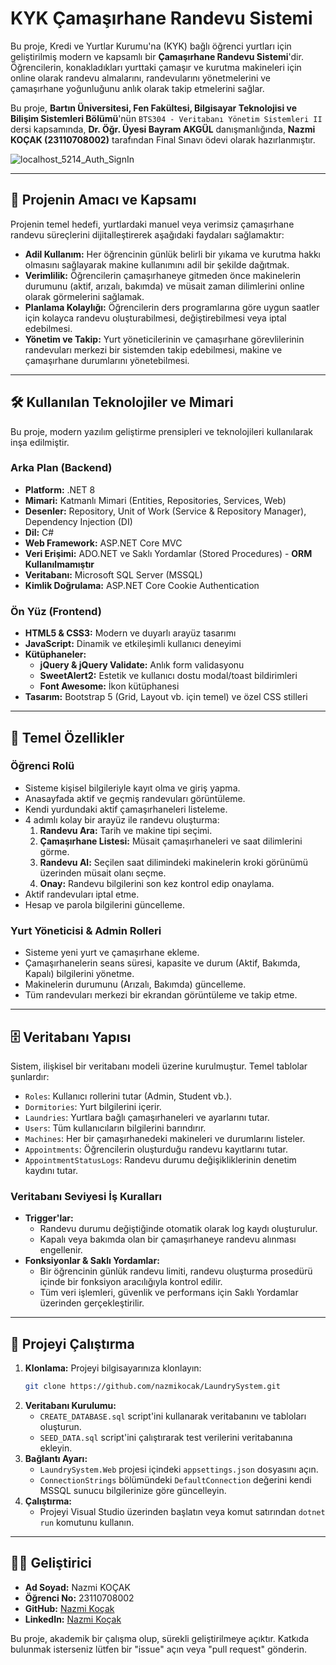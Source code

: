 # KYK Çamaşırhane Randevu Sistemi

Bu proje, Kredi ve Yurtlar Kurumu'na (KYK) bağlı öğrenci yurtları için geliştirilmiş modern ve kapsamlı bir **Çamaşırhane Randevu Sistemi**'dir. Öğrencilerin, konakladıkları yurttaki çamaşır ve kurutma makineleri için online olarak randevu almalarını, randevularını yönetmelerini ve çamaşırhane yoğunluğunu anlık olarak takip etmelerini sağlar.

Bu proje, **Bartın Üniversitesi, Fen Fakültesi, Bilgisayar Teknolojisi ve Bilişim Sistemleri Bölümü**'nün `BTS304 - Veritabanı Yönetim Sistemleri II` dersi kapsamında, **Dr. Öğr. Üyesi Bayram AKGÜL** danışmanlığında, **Nazmi KOÇAK (23110708002)** tarafından Final Sınavı ödevi olarak hazırlanmıştır.


![localhost_5214_Auth_SignIn](https://github.com/user-attachments/assets/0df53da9-58c3-490c-a72f-bfd135d08b7d)

---

## 🚀 Projenin Amacı ve Kapsamı

Projenin temel hedefi, yurtlardaki manuel veya verimsiz çamaşırhane randevu süreçlerini dijitalleştirerek aşağıdaki faydaları sağlamaktır:

- **Adil Kullanım:** Her öğrencinin günlük belirli bir yıkama ve kurutma hakkı olmasını sağlayarak makine kullanımını adil bir şekilde dağıtmak.
- **Verimlilik:** Öğrencilerin çamaşırhaneye gitmeden önce makinelerin durumunu (aktif, arızalı, bakımda) ve müsait zaman dilimlerini online olarak görmelerini sağlamak.
- **Planlama Kolaylığı:** Öğrencilerin ders programlarına göre uygun saatler için kolayca randevu oluşturabilmesi, değiştirebilmesi veya iptal edebilmesi.
- **Yönetim ve Takip:** Yurt yöneticilerinin ve çamaşırhane görevlilerinin randevuları merkezi bir sistemden takip edebilmesi, makine ve çamaşırhane durumlarını yönetebilmesi.

---

## 🛠️ Kullanılan Teknolojiler ve Mimari

Bu proje, modern yazılım geliştirme prensipleri ve teknolojileri kullanılarak inşa edilmiştir.

### Arka Plan (Backend)
- **Platform:** .NET 8
- **Mimari:** Katmanlı Mimari (Entities, Repositories, Services, Web)
- **Desenler:** Repository, Unit of Work (Service & Repository Manager), Dependency Injection (DI)
- **Dil:** C#
- **Web Framework:** ASP.NET Core MVC
- **Veri Erişimi:** ADO.NET ve Saklı Yordamlar (Stored Procedures) - **ORM Kullanılmamıştır**
- **Veritabanı:** Microsoft SQL Server (MSSQL)
- **Kimlik Doğrulama:** ASP.NET Core Cookie Authentication

### Ön Yüz (Frontend)
- **HTML5 & CSS3:** Modern ve duyarlı arayüz tasarımı
- **JavaScript:** Dinamik ve etkileşimli kullanıcı deneyimi
- **Kütüphaneler:**
  - **jQuery & jQuery Validate:** Anlık form validasyonu
  - **SweetAlert2:** Estetik ve kullanıcı dostu modal/toast bildirimleri
  - **Font Awesome:** İkon kütüphanesi
- **Tasarım:** Bootstrap 5 (Grid, Layout vb. için temel) ve özel CSS stilleri

---

## 🌟 Temel Özellikler

### Öğrenci Rolü
- Sisteme kişisel bilgileriyle kayıt olma ve giriş yapma.
- Anasayfada aktif ve geçmiş randevuları görüntüleme.
- Kendi yurdundaki aktif çamaşırhaneleri listeleme.
- 4 adımlı kolay bir arayüz ile randevu oluşturma:
  1. **Randevu Ara:** Tarih ve makine tipi seçimi.
  2. **Çamaşırhane Listesi:** Müsait çamaşırhaneleri ve saat dilimlerini görme.
  3. **Randevu Al:** Seçilen saat dilimindeki makinelerin kroki görünümü üzerinden müsait olanı seçme.
  4. **Onay:** Randevu bilgilerini son kez kontrol edip onaylama.
- Aktif randevuları iptal etme.
- Hesap ve parola bilgilerini güncelleme.

### Yurt Yöneticisi & Admin Rolleri
- Sisteme yeni yurt ve çamaşırhane ekleme.
- Çamaşırhanelerin seans süresi, kapasite ve durum (Aktif, Bakımda, Kapalı) bilgilerini yönetme.
- Makinelerin durumunu (Arızalı, Bakımda) güncelleme.
- Tüm randevuları merkezi bir ekrandan görüntüleme ve takip etme.

---

## 🗄️ Veritabanı Yapısı

Sistem, ilişkisel bir veritabanı modeli üzerine kurulmuştur. Temel tablolar şunlardır:

- `Roles`: Kullanıcı rollerini tutar (Admin, Student vb.).
- `Dormitories`: Yurt bilgilerini içerir.
- `Laundries`: Yurtlara bağlı çamaşırhaneleri ve ayarlarını tutar.
- `Users`: Tüm kullanıcıların bilgilerini barındırır.
- `Machines`: Her bir çamaşırhanedeki makineleri ve durumlarını listeler.
- `Appointments`: Öğrencilerin oluşturduğu randevu kayıtlarını tutar.
- `AppointmentStatusLogs`: Randevu durumu değişikliklerinin denetim kaydını tutar.

### Veritabanı Seviyesi İş Kuralları
- **Trigger'lar:**
  - Randevu durumu değiştiğinde otomatik olarak log kaydı oluşturulur.
  - Kapalı veya bakımda olan bir çamaşırhaneye randevu alınması engellenir.
- **Fonksiyonlar & Saklı Yordamlar:**
  - Bir öğrencinin günlük randevu limiti, randevu oluşturma prosedürü içinde bir fonksiyon aracılığıyla kontrol edilir.
  - Tüm veri işlemleri, güvenlik ve performans için Saklı Yordamlar üzerinden gerçekleştirilir.

---

## 🚀 Projeyi Çalıştırma

1.  **Klonlama:** Projeyi bilgisayarınıza klonlayın:
    ```bash
    git clone https://github.com/nazmikocak/LaundrySystem.git
    ```
2.  **Veritabanı Kurulumu:**
    - `CREATE_DATABASE.sql` script'ini kullanarak veritabanını ve tabloları oluşturun.
    - `SEED_DATA.sql` script'ini çalıştırarak test verilerini veritabanına ekleyin.
3.  **Bağlantı Ayarı:**
    - `LaundrySystem.Web` projesi içindeki `appsettings.json` dosyasını açın.
    - `ConnectionStrings` bölümündeki `DefaultConnection` değerini kendi MSSQL sunucu bilgilerinize göre güncelleyin.
4.  **Çalıştırma:**
    - Projeyi Visual Studio üzerinden başlatın veya komut satırından `dotnet run` komutunu kullanın.

---

## 🧑‍💻 Geliştirici

- **Ad Soyad:** Nazmi KOÇAK
- **Öğrenci No:** 23110708002
- **GitHub:** [Nazmi Koçak](https://github.com/nazmikocak)
- **LinkedIn:** [Nazmi Koçak](https://linkedin.com/in/nazmikocak)

Bu proje, akademik bir çalışma olup, sürekli geliştirilmeye açıktır. Katkıda bulunmak isterseniz lütfen bir "issue" açın veya "pull request" gönderin.
